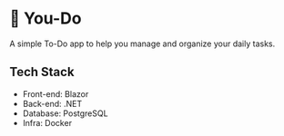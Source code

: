 # 📝 You-Do
A simple To-Do app to help you manage and organize your daily tasks.

## Tech Stack
- Front-end: Blazor 
- Back-end: .NET
- Database: PostgreSQL
- Infra: Docker
